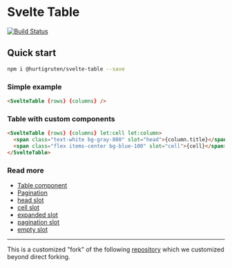 # Svelte Table

[![Build Status](https://travis-ci.com/hurtigruten/svelte-table.svg?branch=main)](https://travis-ci.com/hurtigruten/svelte-table)

## Quick start

```bash
npm i @hurtigruten/svelte-table --save
```

### Simple example

```html
<SvelteTable {rows} {columns} />
```

### Table with custom components

```html
<SvelteTable {rows} {columns} let:cell let:column>
  <span class="text-white bg-gray-800" slot="head">{column.title}</span>
  <span class="flex items-center bg-blue-100" slot="cell">{cell}</span>
</SvelteTable>
```

### Read more

- [Table component](docs/Table.md)
- [Pagination](docs/Pagination.md)
- [head slot](./Slot-head.md)
- [cell slot](./Slot-cell.md)
- [expanded slot](./Slot-expanded.md)
- [pagination slot](./Slot-pagination.md)
- [empty slot](./Slot-empty.md)

---

This is a customized "fork" of the following [repository](https://github.com/dasDaniel/svelte-table) which we customized beyond direct forking.
